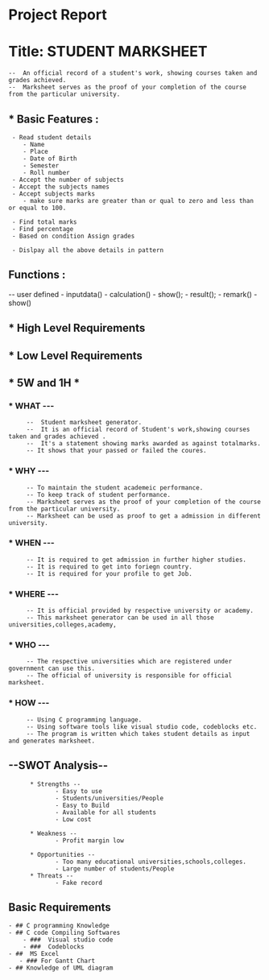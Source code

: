 # Project Report



#  Title:    STUDENT MARKSHEET

    --  An official record of a student's work, showing courses taken and grades achieved.
    --  Marksheet serves as the proof of your completion of the course from the particular university.
     
## * Basic Features : 
     - Read student details
        - Name
        - Place
        - Date of Birth
        - Semester
        - Roll number
     - Accept the number of subjects
     - Accept the subjects names
     - Accept subjects marks
        - make sure marks are greater than or qual to zero and less than or equal to 100.
     
     - Find total marks
     - Find percentage
     - Based on condition Assign grades
     
     - Dislpay all the above details in pattern
     
     
## Functions :
   -- user defined
      - inputdata()
      - calculation()
      - show();
      - result();
      - remark()
      - show()
     
## * High Level Requirements
## * Low Level Requirements




## * 5W  and  1H *
   
   ### * WHAT ---
         --  Student marksheet generator.
         --  It is an official record of Student's work,showing courses taken and grades achieved .
         --  It's a statement showing marks awarded as against totalmarks.
         -- It shows that your passed or failed the coures.
         
   ### * WHY ---
         -- To maintain the student academeic performance.
         -- To keep track of student performance.
         -- Marksheet serves as the proof of your completion of the course from the particular university.
         -- Marksheet can be used as proof to get a admission in different university.
         
   ### * WHEN ---
         -- It is required to get admission in further higher studies.
         -- It is required to get into foriegn country.
         -- It is required for your profile to get Job.
         
   ### * WHERE ---
         -- It is official provided by respective university or academy.
         -- This marksheet generator can be used in all those universities,colleges,academy,
         
   ### * WHO ---
         -- The respective universities which are registered under government can use this.
         -- The official of university is responsible for official marksheet.
         
   ### * HOW ---
         -- Using C programming language.
         -- Using software tools like visual studio code, codeblocks etc.
         -- The program is written which takes student details as input and generates marksheet.
         
         
         
  ##  --SWOT Analysis--
          * Strengths --
                 - Easy to use
                 - Students/universities/People
                 - Easy to Build
                 - Available for all students
                 - Low cost
                 
          * Weakness --
                 - Profit margin low
          
          * Opportunities --
                 - Too many educational universities,schools,colleges.
                 - Large number of students/People
          * Threats --
                 - Fake record
         
         
         
## Basic Requirements

    - ## C programming Knowledge
    - ## C code Compiling Softwares
        - ###  Visual studio code 
        - ###  Codeblocks
    - ##  MS Excel
       - ### For Gantt Chart
    - ## Knowledge of UML diagram
         
